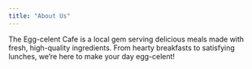 ```yaml
---
title: "About Us"
---
```


The Egg-celent Cafe is a local gem serving delicious meals made with fresh, high-quality ingredients. From hearty breakfasts to satisfying lunches, we’re here to make your day egg-celent!

